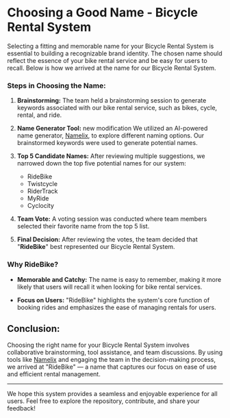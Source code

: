 # Choosing a Good Name - Bicycle Rental System

Selecting a fitting and memorable name for your Bicycle Rental System is essential to building a recognizable brand identity. The chosen name should reflect the essence of your bike rental service and be easy for users to recall. Below is how we arrived at the name for our Bicycle Rental System.

### Steps in Choosing the Name:

1. **Brainstorming:**
   The team held a brainstorming session to generate keywords associated with our bike rental service, such as bikes, cycle, rental, and ride.

2. **Name Generator Tool:**
new modification
   We utilized an AI-powered name generator, [Namelix](https://namelix.com), to explore different naming options. Our brainstormed keywords were used to generate potential names.

3. **Top 5 Candidate Names:**
   After reviewing multiple suggestions, we narrowed down the top five potential names for our system:
   - RideBike
   - Twistcycle
   - RiderTrack
   - MyRide
   - Cyclocity

4. **Team Vote:**
   A voting session was conducted where team members selected their favorite name from the top 5 list. 

5. **Final Decision:**
   After reviewing the votes, the team decided that "**RideBike**" best represented our Bicycle Rental System.

### Why RideBike?

- **Memorable and Catchy:**
  The name is easy to remember, making it more likely that users will recall it when looking for bike rental services.

- **Focus on Users:**
  "RideBike" highlights the system's core function of booking rides and emphasizes the ease of managing rentals for users.

## Conclusion:

Choosing the right name for your Bicycle Rental System involves collaborative brainstorming, tool assistance, and team discussions. By using tools like [Namelix](https://namelix.com) and engaging the team in the decision-making process, we arrived at "RideBike" — a name that captures our focus on ease of use and efficient rental management.

---

We hope this system provides a seamless and enjoyable experience for all users. Feel free to explore the repository, contribute, and share your feedback!
